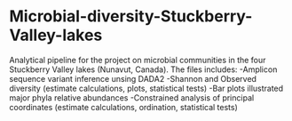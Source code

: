 # Microbial-diversity-Stuckberry-Valley-lakes

Analytical pipeline for the project on microbial communities in the four Stuckberry Valley lakes (Nunavut, Canada).
The files includes:
-Amplicon sequence variant inference unsing DADA2 
-Shannon and Observed diversity (estimate calculations, plots, statistical tests)
-Bar plots illustrated major phyla relative abundances 
-Constrained analysis of principal coordinates (estimate calculations, ordination, statistical tests)



